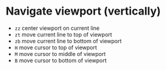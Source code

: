 # Navigate viewport (vertically)

* `zz` center viewport on current line
* `zt` move current line to top of viewport
* `zb` move current line to bottom of viewport
* `H` move cursor to top of viewport
* `M` move cursor to middle of viewport
* `B` move cursor to bottom of viewport
